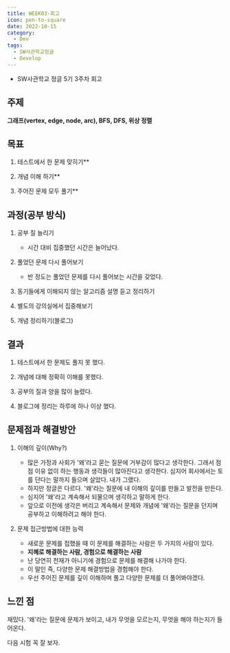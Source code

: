 ```yaml
---
title: WEEK03-회고
icon: pen-to-square
date: 2022-10-15
category:
  - Dev
tags:
  - SW사관학교정글
  - Develop
---
```


- SW사관학교 정글 5기 3주차 회고
<!-- more -->

## 주제

**그래프(vertex, edge, node, arc), BFS, DFS, 위상 정렬**

## 목표

1. 테스트에서 한 문제 맞히기**

2. 개념 이해 하기**

3. 주어진 문제 모두 풀기**

## 과정(공부 방식)

1. 공부 질 늘리기

    - 시간 대비 집중했던 시간은 늘어났다.

2. 풀었던 문제 다시 풀어보기

    - 반 정도는 풀었던 문제를 다시 풀어보는 시간을 갖었다.

3. 동기들에게 이해되지 않는 알고리즘 설명 듣고 정리하기

4. 별도의 강의실에서 집중해보기

5. 개념 정리하기(블로그)

## 결과

1. 테스트에서 한 문제도 풀지 못 했다.

2. 개념에 대해 정확히 이해를 못했다.

3. 공부의 질과 양을 많이 늘렸다.

4. 블로그에 정리는 하루에 하나 이상 했다.

## 문제점과 해결방안

1. 이해의 깊이(Why?)

    - 많은 가정과 사회가 '왜'라고 묻는 질문에 거부감이 많다고 생각한다. 그래서 점점 이유 없이 하는 행동과 생각들이 많아진다고 생각한다. 심지어 회사에서는 토를 단다는 말까지 들으며 살았다. 내가 그랬다.
    - 하지만 정글은 다르다. '왜'라는 질문에 내 이해의 깊이를 만들고 발전을 만든다.
    - 심지어 '왜'라고 계속해서 되물으며 생각하고 말하게 한다.
    - 앞으로 이전에 생각은 버리고 계속해서 문제와 개념에 '왜'라는 질문을 던지며 공부하고 이해하려고 해야 한다.

2. 문제 접근방법에 대한 능력

    - 새로운 문제를 접했을 때 이 문제를 해결하는 사람은 두 가지의 사람이 있다.
    - **지혜로 해결하는 사람, 경험으로 해결하는 사람**
    - 난 당연히 천재가 아니기에 경험으로 문제를 해결해 나가야 한다.
    - 이 말인 즉, 다양한 문제 해결방법을 경험해야 한다.
    - 우선 주어진 문제를 깊이 이해하며 풀고 다양한 문제를 더 풀어봐야겠다.

## 느낀 점

재밌다. '왜'라는 질문에 문제가 보이고, 내가 무엇을 모르는지, 무엇을 해야 하는지가 들어온다.

다음 시험 꼭 잘 보자.